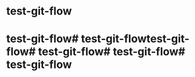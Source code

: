 # test-git-flow
# test-git-flow# test-git-flowtest-git-flow# test-git-flow# test-git-flow# test-git-flow